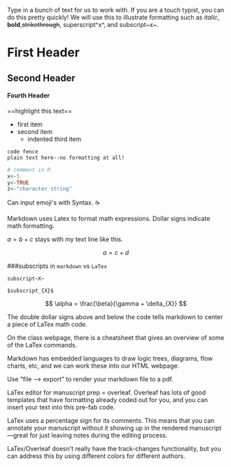 Type in a bunch of text for us to work with. If you are a touch typist, you can do this pretty quickly! We will use this to illustrate formatting such as *italic*, **bold**,~~strikethrough~~, superscript^x^, and subscript~x~.

# First Header
## Second Header
#### Fourth Header

==highlight this text==
- first item
- second item
  - indented third item

```
code fence
plain text here--no formatting at all!
```
```R
# comment in R
x<-5
y<-TRUE
z<-"character string"
```
Can input emoji's with Syntax.
:coffee:

Markdown uses Latex to format math expressions. Dollar signs indicate math formatting.

$a=b+c$ stays with my text line like this.

$$
a=c+d
$$

###subscripts in `markdown` vs `LaTex`

```
subscript~X~ 
```

```
$subscript_{X}$ 
```
$$
\alpha = \frac{\beta}{\gamma + \delta_{X}}
$$

The double dollar signs above and below the code tells markdown to center a piece of LaTex math code.

On the class webpage, there is a cheatsheet that gives an overview of some of the LaTex commands.

Markdown has embedded languages to draw logic trees, diagrams, flow charts, etc, and we can work these into our HTML webpage.

Use "file —> export" to render your markdown file to a pdf.

LaTex editor for manuscript prep = overleaf. Overleaf has lots of good templates that have formatting already coded out for you, and you can insert your text into this pre-fab code.

LaTex uses a percentage sign for its comments. This means that you can annotate your manuscript without it showing up in the rendered manuscript—great for just leaving notes during the editing process.

LaTex/Overleaf doesn't really have the track-changes functionality, but you can address this by using different colors for different authors.